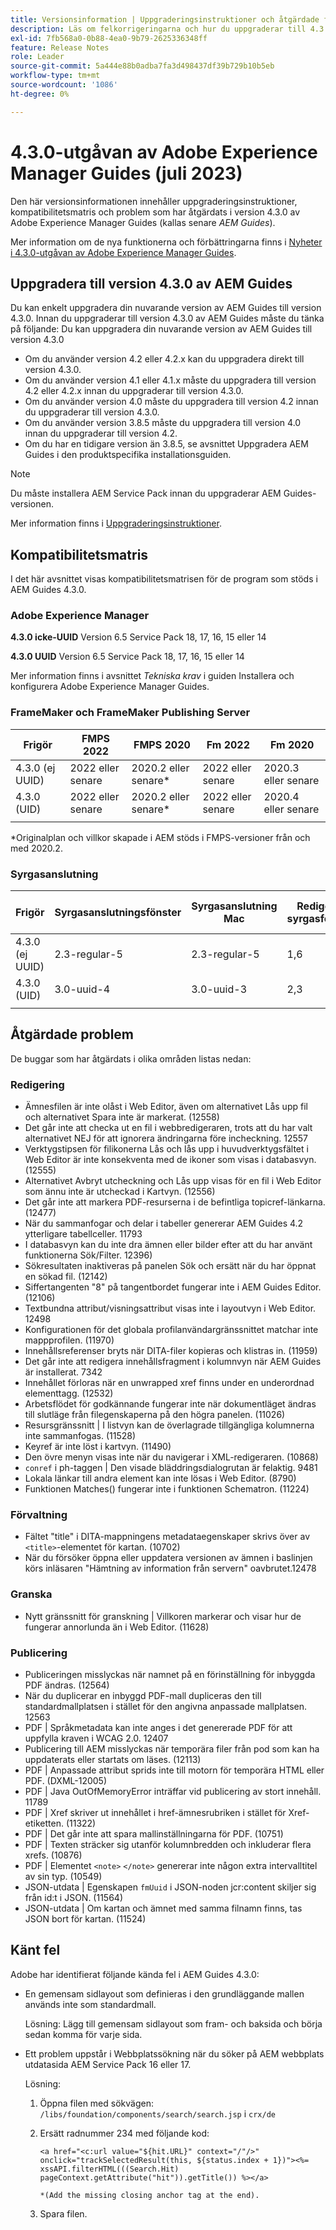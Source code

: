 ```yaml
---
title: Versionsinformation | Uppgraderingsinstruktioner och åtgärdade fel i Adobe Experience Manager Guides 4.3.0
description: Läs om felkorrigeringarna och hur du uppgraderar till 4.3.0-utgåvor av Adobe Experience Manager Guides
exl-id: 7fb568a0-0b88-4ea0-9b79-2625336348ff
feature: Release Notes
role: Leader
source-git-commit: 5a444e88b0adba7fa3d498437df39b729b10b5eb
workflow-type: tm+mt
source-wordcount: '1086'
ht-degree: 0%

---
```


# 4.3.0-utgåvan av Adobe Experience Manager Guides (juli 2023)

Den här versionsinformationen innehåller uppgraderingsinstruktioner, kompatibilitetsmatris och problem som har åtgärdats i version 4.3.0 av Adobe Experience Manager Guides (kallas senare *AEM Guides*).

Mer information om de nya funktionerna och förbättringarna finns i [Nyheter i 4.3.0-utgåvan av Adobe Experience Manager Guides](./whats-new-4-3-release.md).

## Uppgradera till version 4.3.0 av AEM Guides


Du kan enkelt uppgradera din nuvarande version av AEM Guides till version 4.3.0. Innan du uppgraderar till version 4.3.0 av AEM Guides måste du tänka på följande:
Du kan uppgradera din nuvarande version av AEM Guides till version 4.3.0

- Om du använder version 4.2 eller 4.2.x kan du uppgradera direkt till version 4.3.0.
- Om du använder version 4.1 eller 4.1.x måste du uppgradera till version 4.2 eller 4.2.x innan du uppgraderar till version 4.3.0.
- Om du använder version 4.0 måste du uppgradera till version 4.2 innan du uppgraderar till version 4.3.0.
- Om du använder version 3.8.5 måste du uppgradera till version 4.0 innan du uppgraderar till version 4.2.
- Om du har en tidigare version än 3.8.5, se avsnittet Uppgradera AEM Guides i den produktspecifika installationsguiden.



>[!NOTE]
>
>Du måste installera AEM Service Pack innan du uppgraderar AEM Guides-versionen.

Mer information finns i [Uppgraderingsinstruktioner](../install-guide/upgrade-xml-documentation.md).

## Kompatibilitetsmatris

I det här avsnittet visas kompatibilitetsmatrisen för de program som stöds i AEM Guides 4.3.0.

### Adobe Experience Manager

**4.3.0 icke-UUID**
Version 6.5 Service Pack 18, 17, 16, 15 eller 14

**4.3.0 UUID**
Version 6.5 Service Pack 18, 17, 16, 15 eller 14

Mer information finns i avsnittet *Tekniska krav* i guiden Installera och konfigurera Adobe Experience Manager Guides.

### FrameMaker och FrameMaker Publishing Server

| Frigör | FMPS 2022 | FMPS 2020 | Fm 2022 | Fm 2020 |
| --- | --- | --- | --- | --- |
| 4.3.0 (ej UUID) | 2022 eller senare | 2020.2 eller senare* | 2022 eller senare | 2020.3 eller senare |
| 4.3.0 (UID) | 2022 eller senare | 2020.2 eller senare* | 2022 eller senare | 2020.4 eller senare |
| | | | |

*Originalplan och villkor skapade i AEM stöds i FMPS-versioner från och med 2020.2.

### Syrgasanslutning

| Frigör | Syrgasanslutningsfönster | Syrgasanslutning Mac | Redigera i syrgasfönster | Redigera i Syrgas Mac |
| --- | --- | --- |--- |--- |
| 4.3.0 (ej UUID) | 2.3-regular-5 | 2.3-regular-5 | 1,6 | 1,6 |
| 4.3.0 (UID) | 3.0-uuid-4 | 3.0-uuid-3 | 2,3 | 2,3 |
|  |  |   |

## Åtgärdade problem

De buggar som har åtgärdats i olika områden listas nedan:

### Redigering

- Ämnesfilen är inte olåst i Web Editor, även om alternativet Lås upp fil och alternativet Spara inte är markerat. (12558)
- Det går inte att checka ut en fil i webbredigeraren, trots att du har valt alternativet NEJ för att ignorera ändringarna före incheckning. 12557
- Verktygstipsen för filikonerna Lås och lås upp i huvudverktygsfältet i Web Editor är inte konsekventa med de ikoner som visas i databasvyn.(12555)
- Alternativet Avbryt utcheckning och Lås upp visas för en fil i Web Editor som ännu inte är utcheckad i Kartvyn. (12556)
- Det går inte att markera PDF-resurserna i de befintliga topicref-länkarna. (12477)
- När du sammanfogar och delar i tabeller genererar AEM Guides 4.2 ytterligare tabellceller. 11793
- I databasvyn kan du inte dra ämnen eller bilder efter att du har använt funktionerna Sök/Filter. 12396)
- Sökresultaten inaktiveras på panelen Sök och ersätt när du har öppnat en sökad fil. (12142)
- Siffertangenten &quot;8&quot; på tangentbordet fungerar inte i AEM Guides Editor. (12106)
- Textbundna attribut/visningsattribut visas inte i layoutvyn i Web Editor. 12498
- Konfigurationen för det globala profilanvändargränssnittet matchar inte mappprofilen. (11970)
- Innehållsreferenser bryts när DITA-filer kopieras och klistras in. (11959)
- Det går inte att redigera innehållsfragment i kolumnvyn när AEM Guides är installerat. 7342
- Innehållet förloras när en unwrapped xref finns under en underordnad elementtagg. (12532)
- Arbetsflödet för godkännande fungerar inte när dokumentläget ändras till slutläge från filegenskaperna på den högra panelen. (11026)
- Resursgränssnitt | I listvyn kan de överlagrade tillgängliga kolumnerna inte sammanfogas. (11528)
- Keyref är inte löst i kartvyn. (11490)
- Den övre menyn visas inte när du navigerar i XML-redigeraren. (10868)
- `conref` i ph-taggen | Den visade bläddringsdialogrutan är felaktig. 9481
- Lokala länkar till andra element kan inte lösas i Web Editor. (8790)
- Funktionen Matches() fungerar inte i funktionen Schematron. (11224)



### Förvaltning

- Fältet &quot;title&quot; i DITA-mappningens metadataegenskaper skrivs över av `<title>`-elementet för kartan. (10702)
- När du försöker öppna eller uppdatera versionen av ämnen i baslinjen körs inläsaren &quot;Hämtning av information från servern&quot; oavbrutet.12478


### Granska

- Nytt gränssnitt för granskning | Villkoren markerar och visar hur de fungerar annorlunda än i Web Editor. (11628)

### Publicering

- Publiceringen misslyckas när namnet på en förinställning för inbyggda PDF ändras. (12564)
- När du duplicerar en inbyggd PDF-mall dupliceras den till standardmallplatsen i stället för den angivna anpassade mallplatsen. 12563
- PDF | Språkmetadata kan inte anges i det genererade PDF för att uppfylla kraven i WCAG 2.0. 12407
- Publicering till AEM misslyckas när temporära filer från pod som kan ha uppdaterats eller startats om läses. (12113)
- PDF | Anpassade attribut sprids inte till motorn för temporära HTML eller PDF. (DXML-12005)
- PDF |  Java OutOfMemoryError inträffar vid publicering av stort innehåll. 11789
- PDF | Xref skriver ut innehållet i href-ämnesrubriken i stället för Xref-etiketten. (11322)
- PDF | Det går inte att spara mallinställningarna för PDF. (10751)
- PDF | Texten sträcker sig utanför kolumnbredden och inkluderar flera xrefs. (10876)
- PDF | Elementet `<note>` `</note>` genererar inte någon extra intervalltitel av sin typ. (10549)
- JSON-utdata | Egenskapen `fmUuid` i JSON-noden jcr:content skiljer sig från id:t i JSON. (11564)
- JSON-utdata | Om kartan och ämnet med samma filnamn finns, tas JSON bort för kartan. (11524)

## Känt fel

Adobe har identifierat följande kända fel i AEM Guides 4.3.0:

- En gemensam sidlayout som definieras i den grundläggande mallen används inte som standardmall.

  Lösning:
Lägg till gemensam sidlayout som fram- och baksida och börja sedan komma för varje sida.
- Ett problem uppstår i Webbplatssökning när du söker på AEM webbplats utdatasida AEM Service Pack 16 eller 17.

  Lösning:

   1. Öppna filen med sökvägen: `/libs/foundation/components/search/search.jsp` i `crx/de`
   1. Ersätt radnummer 234 med följande kod:

      ```
      <a href="<c:url value="${hit.URL}" context="/"/>" onclick="trackSelectedResult(this, ${status.index + 1})"><%= xssAPI.filterHTML(((Search.Hit) pageContext.getAttribute("hit")).getTitle()) %></a>
      
      *(Add the missing closing anchor tag at the end).
      ```

   1. Spara filen.
